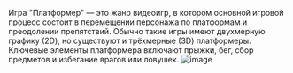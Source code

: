 Игра "Платформер" — это жанр видеоигр, в котором основной игровой процесс состоит в перемещении персонажа по платформам и преодолении препятствий. Обычно такие игры имеют двухмерную графику (2D), но существуют и трёхмерные (3D) платформеры. Ключевые элементы платформера включают прыжки, бег, сбор предметов и избегание врагов или ловушек.
![image](https://github.com/keveezys/game1/assets/153660560/9f77c5ee-7c68-48e6-a2be-4b8bae978f5e)
